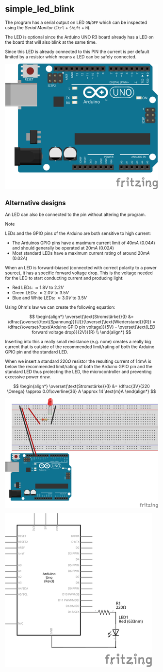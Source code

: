 # simple_led_blink

The program has a serial output on LED `ON`/`OFF` which can be inspected using the *Serial Monitor* (`Ctrl` + `Shift` + `M`).

The LED is optional since the Arduino UNO R3 board already has a LED on the board that will also blink at the same time.

Since this LED is already connected to this PIN the current is per default limited by a resistor which means a LED can be safely connected.

![](./breadboard_simple_led_blink.svg)

## Alternative designs

An LED can also be connected to the pin without altering the program.

> [!NOTE]
>
> LEDs and the GPIO pins of the Arduino are both sensitive to high current:
>
> - The Arduinos GPIO pins have a maximum current limit of $40 \text{m}A$ ($0.04 A$) and should generally be operated at $20 \text{m}A$ ($0.02 A$)
> - Most standard LEDs have a maximum current rating of around $20 \text{m}A$ ($0.02 A$)
>
> When an LED is forward-biased (connected with correct polarity to a power source), it has a specific forward voltage drop.
> This is the voltage needed for the LED to start conducting current and producing light:
>
> - Red LEDs: $\approx 1.8 V$ to $2.2 V$
> - Green LEDs: $\approx 2.0 V$ to $3.5 V$
> - Blue and White LEDs: $\approx 3.0 V$ to $3.5 V$
>
> Using Ohm's law we can create the following equation:
>
> $$
> \begin{align*}
> \overset{\text{Stromstärke}}{I} &= \dfrac{\overset{\text{Spannung}}{U}}{\overset{\text{Wiederstand}}{R}}
>                                  = \dfrac{\overset{\text{Arduino GPIO pin voltage}}{5V} - \overset{\text{LED forward voltage drop}}{2V}}{R} \\
> \end{align*}
> $$
>
> Inserting into this a really small resistance (e.g. none) creates a really big current that is outside of the recommended limit/rating of both the Arduino GPIO pin and the standard LED.
>
> When we insert a standard $220 \Omega$ resistor the resulting current of $14 \text{m}A$ is below the recommended limit/rating of both the Arduino GPIO pin and the standard LED thus protecting the LED, the microcontroller and preventing excessive power draw.
>
> $$
> \begin{align*}
> \overset{\text{Stromstärke}}{I} &= \dfrac{3V}{220 \Omega} \approx 0.01\overline{36} A \approx 14 \text{m}A
> \end{align*}
> $$

![](./breadboard_simple_led_blink_alt_01.svg)

![](./schema_simple_led_blink_alt_01.svg)
